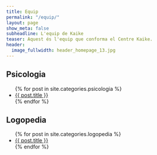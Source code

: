```yaml
---
title: Equip
permalink: "/equip/"
layout: page
show_meta: false
subheadline: L'equip de Kaike
teaser: Aquest és l'equip que conforma el Centre Kaike.
header:
  image_fullwidth: header_homepage_13.jpg
---
```


<h2>Psicologia</h2>
<ul>
    {% for post in site.categories.psicologia %}
    <li><a href="{{ site.url }}{{ site.baseurl }}{{ post.url }}">{{ post.title }}</a></li>
    {% endfor %}
</ul>

<h2>Logopedia</h2>
<ul>
    {% for post in site.categories.logopedia %}
    <li><a href="{{ site.url }}{{ site.baseurl }}{{ post.url }}">{{ post.title }}</a></li>
    {% endfor %}
</ul>
